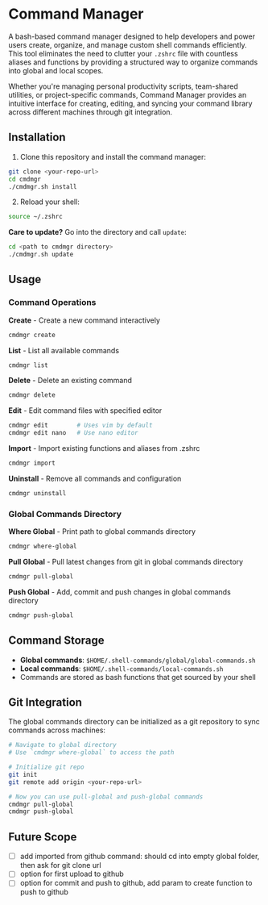# Command Manager

A bash-based command manager designed to help developers and power users create, organize, and manage custom shell commands efficiently. This tool eliminates the need to clutter your `.zshrc` file with countless aliases and functions by providing a structured way to organize commands into global and local scopes.

Whether you're managing personal productivity scripts, team-shared utilities, or project-specific commands, Command Manager provides an intuitive interface for creating, editing, and syncing your command library across different machines through git integration.

## Installation

1. Clone this repository and install the command manager:
```bash
git clone <your-repo-url>
cd cmdmgr
./cmdmgr.sh install
```

2. Reload your shell:
```bash
source ~/.zshrc
```

**Care to update?** Go into the directory and call `update`:
```bash
cd <path to cmdmgr directory>
./cmdmgr.sh update
```

## Usage

### Command Operations

**Create** - Create a new command interactively
```bash
cmdmgr create
```

**List** - List all available commands
```bash
cmdmgr list
```

**Delete** - Delete an existing command
```bash
cmdmgr delete
```

**Edit** - Edit command files with specified editor
```bash
cmdmgr edit        # Uses vim by default
cmdmgr edit nano   # Use nano editor
```

**Import** - Import existing functions and aliases from .zshrc
```bash
cmdmgr import
```

**Uninstall** - Remove all commands and configuration
```bash
cmdmgr uninstall
```

### Global Commands Directory

**Where Global** - Print path to global commands directory
```bash
cmdmgr where-global
```

**Pull Global** - Pull latest changes from git in global commands directory
```bash
cmdmgr pull-global
```

**Push Global** - Add, commit and push changes in global commands directory
```bash
cmdmgr push-global
```

## Command Storage

- **Global commands**: `$HOME/.shell-commands/global/global-commands.sh`
- **Local commands**: `$HOME/.shell-commands/local-commands.sh`
- Commands are stored as bash functions that get sourced by your shell

## Git Integration

The global commands directory can be initialized as a git repository to sync commands across machines:

```bash
# Navigate to global directory
# Use `cmdmgr where-global` to access the path

# Initialize git repo
git init
git remote add origin <your-repo-url>

# Now you can use pull-global and push-global commands
cmdmgr pull-global
cmdmgr push-global
```

## Future Scope
- [ ] add imported from github command: should cd into empty global folder, then ask for git clone url
- [ ] option for first upload to github
- [ ] option for commit and push to github, add param to create function to push to github